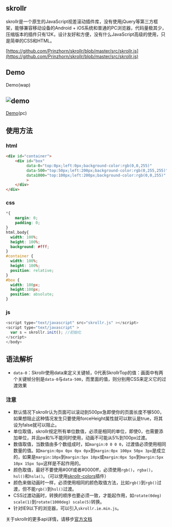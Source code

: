 ## skrollr 
skrollr是一个原生的JavaScript视差滚动插件库，没有使用jQuery等第三方框架，能够兼容移动设备的Android + iOS系统和普通的PC浏览器，代码量极其少，压缩版本的插件只有12K，设计友好和方便，没有什么JavaScript高级的使用，只是简单的CSS和HTML。  

[https://github.com/Prinzhorn/skrollr/blob/master/src/skrollr.js](https://github.com/Prinzhorn/skrollr/blob/master/src/skrollr.js)
## Demo
Demo(wap)  
  
![demo](https://www.yidaiyilu.gov.cn//wcm.files/upload/CMSydylgw/201810/201810160659025.png)  
-------
[Demo](http://prinzhorn.github.io/skrollr/)(pc)
## 使用方法
### html
```html
<div id="container">
    <div id="box" 
         data-0="top:0px;left:0px;background-color:rgb(0,0,255)" 
         data-500="top:50px;left:200px;background-color:rgb(0,255,255)"
         data1000="top:100px;left:200px;background-color:rgb(0,0,255)"
         >
    </div>
</div>
```
### css
```css
*{
    margin: 0;
    padding: 0;
}
html,body{
  width: 100%;
  height: 100%;
  background: #fff;
}
#container {
  width: 100%;
  height: 100%;
  position: relative;
}
#box {
  width: 100px;
  height:100px;
  position: absolute;
}
```
### js
```js
<script type="text/javascript" src="skrollr.js" ></script> 
<script type="text/javascript" > 
  var s = skrollr.init(); //初始化
</script> 
</body>
```
## 语法解析
* `data-0`：Skrollr使用data来定义关键帧，0代表SkrollrTop的值：画面中有两个关键帧分别是`data-0`与`data-500`，而里面的值，则分别用CSS来定义它的过渡效果  
### 注意
* 默认情况下skrollr认为页面可以滚动到500px急即使你的页面长度不够500，如果想阻止这种情况发生只要使用forceHeight属性就可以默认是true，将其设为false就可以阻止。
* 单位取值，skrollr规定所有单位数值，必须是相同的单位，即使0，也需要添加单位，并且px和%不能同时使用，动画不可能从5%到100px过渡。
* 数值取值，当数值由多个数组成时，如`margin:0 0 0 0`，过渡值必须使用相同数量的值。如`margin:0px 0px 0px 0px`到`margin:0px 100px 50px 3px`是成立的，如果是`margin:10px`到`margin:5px 10px`或`margin:0px 5px`到`margin:5px 10px 15px 5px`这样是不起作用的。
* 颜色取值，最好不要使用#00f或者#0000ff，必须使用`rgb()`，`rgba()`，`hsl()`和`hsla()`。（可以使用[skrollr-colors](https://github.com/FezVrasta/skrollr-colors)插件）
* 颜色来做动画时一样，必须使用相同的颜色取值方法，比如`rgb()`到`rgb()`过渡，但不能`rgb()`到`hsl()`过渡。
* CSS过渡动画时，转换的顺序也要必须一致，才能起作用，如`rotate(0deg) scale(1)`到`rotate(1000deg) scale(5)`转换。
* 针对IE9以下的浏览器，可以引入`skrollr.ie.min.js`。
  
关于skrollr的更多api详情，请移步[官方文档](https://github.com/Prinzhorn/skrollr)
